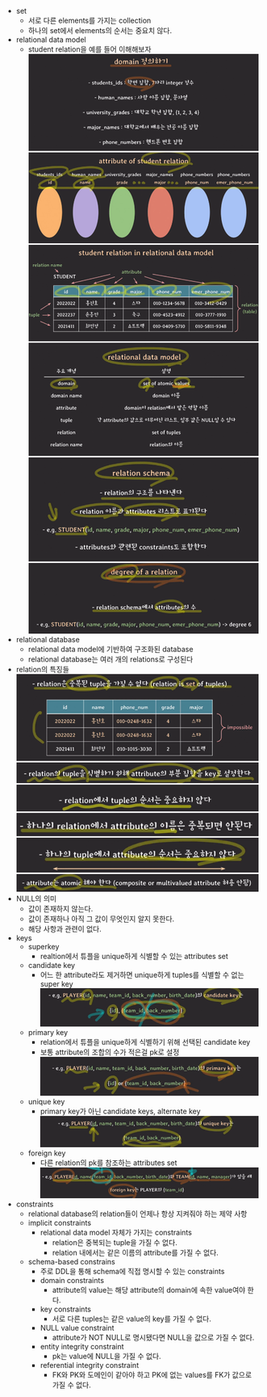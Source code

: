 - set
  - 서로 다른 elements를 가지는 collection
  - 하나의 set에서 elements의 순서는 중요치 않다.
- relational data model
  - student relation을 예를 들어 이해해보자
  ![img_5.png](images/img_5.png)
  ![img_6.png](images/img_6.png)
  ![img_7.png](images/img_7.png)
  ![img_8.png](images/img_8.png)
  ![img_9.png](images/img_9.png)
  ![img_10.png](images/img_10.png)
- relational database
  - relational data model에 기반하여 구조화된 database
  - relational database는 여러 개의 relations로 구성된다
- relation의 특징들
  ![img_11.png](images/img_11.png)
  ![img_12.png](images/img_12.png)
  ![img_13.png](images/img_13.png)
  ![img_14.png](images/img_14.png)
  ![img_15.png](images/img_15.png)
  ![img_16.png](images/img_16.png)
- NULL의 의미
  - 값이 존재하지 않는다.
  - 값이 존재하나 아직 그 값이 무엇인지 알지 못한다.
  - 해당 사항과 관련이 없다.
- keys
  - superkey
    - realtion에서 튜플을 unique하게 식별할 수 있는 attributes set
  - candidate key
    - 어느 한 attribute라도 제거하면 unique하게 tuples를 식별할 수 없는 super key
    ![img_17.png](images/img_17.png)
  - primary key
    - relation에서 튜플을 unique하게 식별하기 위해 선택된 candidate key
    - 보통 attribute의 조합의 수가 적은걸 pk로 설정
    ![img_18.png](images/img_18.png)
  - unique key
    - primary key가 아닌 candidate keys, alternate key
    ![img_19.png](images/img_19.png)
  - foreign key
    - 다른 relation의 pk를 참조하는 attributes set
    ![img_20.png](images/img_20.png)
- constraints
  - relational database의 relation들이 언제나 항상 지켜줘야 하는 제약 사항
  - implicit constraints
    - relational data model 자체가 가지는 constraints
      - relation은 중복되는 tuple을 가질 수 없다.
      - relation 내에서는 같은 이름의 attribute를 가질 수 없다.
  - schema-based constrains
    - 주로 DDL을 통해 schema에 직접 명시할 수 있는 constraints
    - domain constraints
      - attribute의 value는 해당 attribute의 domain에 속한 value여야 한다.
    - key constraints
      - 서로 다른 tuples는 같은 value의 key를 가질 수 없다.
    - NULL value constraint
      - attribute가 NOT NULL로 명시됐다면 NULL을 값으로 가질 수 없다.
    - entity integrity constraint
      - pk는 value에 NULL을 가질 수 없다.
    - referential integrity constraint
      - FK와 PK와 도메인이 같아야 하고 PK에 없는 values를 FK가 값으로 가질 수 없다.